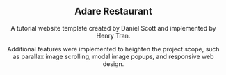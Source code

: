 <div align="center">
  <h2>Adare Restaurant</h2>
  <p>A tutorial website template created by Daniel Scott and implemented by Henry Tran.</p>
  <p>Additional features were implemented to heighten the project scope, such as parallax image scrolling, modal image popups, and responsive web design.</p>
</div>

